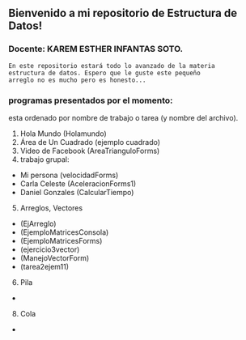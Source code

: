 ## Bienvenido a mi repositorio de Estructura de Datos!
### Docente: KAREM ESTHER INFANTAS SOTO.
~~~
En este repositorio estará todo lo avanzado de la materia 
estructura de datos. Espero que le guste este pequeño 
arreglo no es mucho pero es honesto...
~~~
### programas presentados por el momento:
 esta ordenado por nombre de trabajo o tarea (y nombre del archivo).
1. Hola Mundo (Holamundo)
2. Área de Un Cuadrado (ejemplo cuadrado)
3. Video de Facebook (AreaTrianguloForms)
4. trabajo grupal:
+   Mi persona (velocidadForms) 
+   Carla Celeste (AceleracionForms1) 
+  Daniel Gonzales (CalcularTiempo)
5. Arreglos, Vectores
+ (EjArreglo)
+ (EjemploMatricesConsola)
+ (EjemploMatricesForms)
+ (ejercicio3vector)
+ (ManejoVectorForm)
+ (tarea2ejem11)
6. Pila
+
8. Cola
+
